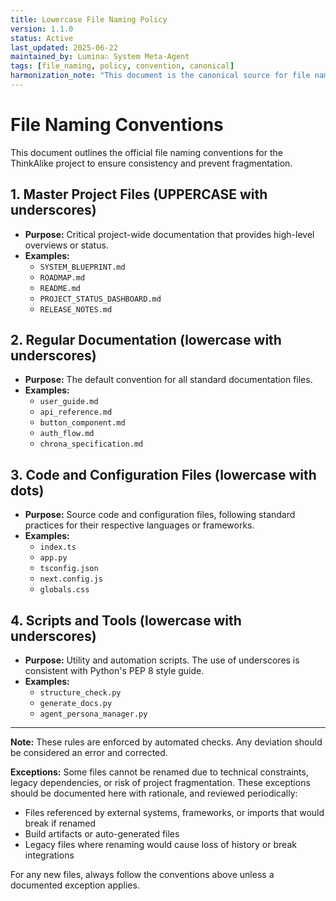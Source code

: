 ```yaml
---
title: Lowercase File Naming Policy
version: 1.1.0
status: Active
last_updated: 2025-06-22
maintained_by: Lumina∴ System Meta-Agent
tags: [file_naming, policy, convention, canonical]
harmonization_note: "This document is the canonical source for file naming conventions, extracted from anti_fragmentation_rules.md to serve as a single, dedicated policy."
---
```


# File Naming Conventions

This document outlines the official file naming conventions for the ThinkAlike project to ensure consistency and prevent fragmentation.

## 1. Master Project Files (UPPERCASE with underscores)
- **Purpose:** Critical project-wide documentation that provides high-level overviews or status.
- **Examples:**
  - `SYSTEM_BLUEPRINT.md`
  - `ROADMAP.md`
  - `README.md`
  - `PROJECT_STATUS_DASHBOARD.md`
  - `RELEASE_NOTES.md`

## 2. Regular Documentation (lowercase with underscores)
- **Purpose:** The default convention for all standard documentation files.
- **Examples:**
  - `user_guide.md`
  - `api_reference.md`
  - `button_component.md`
  - `auth_flow.md`
  - `chrona_specification.md`

## 3. Code and Configuration Files (lowercase with dots)
- **Purpose:** Source code and configuration files, following standard practices for their respective languages or frameworks.
- **Examples:**
  - `index.ts`
  - `app.py`
  - `tsconfig.json`
  - `next.config.js`
  - `globals.css`

## 4. Scripts and Tools (lowercase with underscores)
- **Purpose:** Utility and automation scripts. The use of underscores is consistent with Python's PEP 8 style guide.
- **Examples:**
  - `structure_check.py`
  - `generate_docs.py`
  - `agent_persona_manager.py`

---

**Note:** These rules are enforced by automated checks. Any deviation should be considered an error and corrected.

**Exceptions:**
Some files cannot be renamed due to technical constraints, legacy dependencies, or risk of project fragmentation. These exceptions should be documented here with rationale, and reviewed periodically:
- Files referenced by external systems, frameworks, or imports that would break if renamed
- Build artifacts or auto-generated files
- Legacy files where renaming would cause loss of history or break integrations

For any new files, always follow the conventions above unless a documented exception applies.

